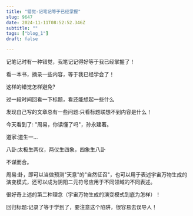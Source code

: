 ```yaml
--- 
title: "错觉-记笔记等于已经掌握" 
slug: 9647
date: 2024-11-11T08:52:52.346Z 
subtitle: "" 
tags: ["blog_1"] 
draft: false

--- 
```



记笔记时有一种错觉，我笔记记得好等于我已经掌握了！

看一本书，摘录一些内容，等于我已经学会了！

这样的错觉怎样避免?

过一段时间回看一下标题，看还能想起一些什么




发现自己写的文章总有一些问题:只看标题联想不到内容是什么！




今天看到了: "周易，你读懂了吗"，孙永建著。

道家:道生一...

八卦:太极生两仪，两仪生四象，四象生八卦

不谋而合。

周易:卦，即可以当做预测"天意"的"自然征召"，也可以用于表述宇宙万物生成的演变模式，还可以成为阴阳二元符号应用于不同领域的不同表述。




很好奇上述的第二种理念（宇宙万物生成的演变模式到底为怎样）！




回归标题:记录了等于学到了，要注意这个陷阱，很容易去误导人！










